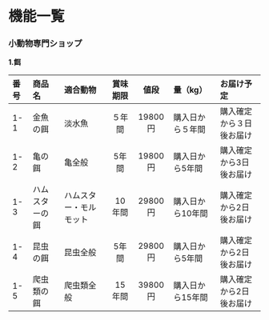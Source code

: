 # 機能一覧
### 小動物専門ショップ
**1.餌**

|番号|商品名|適合動物|賞味期限|値段|量（kg）|お届け予定|
|:---|:---|:---|:---:|:---:|:---|:---|
|1-1|金魚の餌|淡水魚|５年間|19800円|購入日から５年間|購入確定から３日後お届け|
|1-2|亀の餌|亀全般|5年間|19800円|購入日から5年間|購入確定から3日後お届け|
|1-3|ハムスターの餌|ハムスター・モルモット|10年間|29800円|購入日から10年間|購入確定から2日後お届け|
|1-4|昆虫の餌|昆虫全般|5年間|29800円|購入日から5年間|購入確定から2日後お届け|
|1-5|爬虫類の餌|爬虫類全般|15年間|39800円|購入日から15年間|購入確定から2日後お届け|
